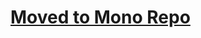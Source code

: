 # [Moved to Mono Repo](https://github.com/transmute-industries/lerna-transmute/tree/master/packages/transmute-functions)